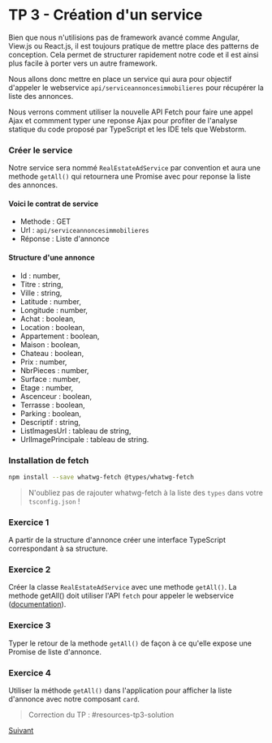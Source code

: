 # TP 3 - Création d'un service

Bien que nous n'utilisions pas de framework avancé comme Angular, View.js ou React.js, il est toujours pratique de mettre place
des patterns de conception. Cela permet de structurer rapidement notre code et il est ainsi plus facile à porter vers un autre
framework.

Nous allons donc mettre en place un service qui aura pour objectif d'appeler le webservice `api/serviceannoncesimmobilieres`
pour récupérer la liste des annonces.

Nous verrons comment utiliser la nouvelle API Fetch pour faire une appel Ajax et commment typer une reponse Ajax pour profiter
de l'analyse statique du code proposé par TypeScript et les IDE tels que Webstorm.

### Créer le service

Notre service sera nommé `RealEstateAdService` par convention et aura une methode `getAll()` qui retournera une Promise 
avec pour reponse la liste des annonces.

#### Voici le contrat de service

* Methode : GET
* Url : `api/serviceannoncesimmobilieres`
* Réponse : Liste d'annonce

#### Structure d'une annonce

* Id : number,
* Titre : string,
* Ville : string,
* Latitude : number,
* Longitude : number,
* Achat : boolean,
* Location : boolean,
* Appartement : boolean,
* Maison : boolean,
* Chateau : boolean,
* Prix : number,
* NbrPieces : number,
* Surface : number,
* Etage : number,
* Ascenceur : boolean,
* Terrasse : boolean,
* Parking : boolean,
* Descriptif : string,
* ListImagesUrl : tableau de string,
* UrlImagePrincipale : tableau de string.

### Installation de fetch

```bash
npm install --save whatwg-fetch @types/whatwg-fetch 
```

> N'oubliez pas de rajouter whatwg-fetch à la liste des `types` dans votre `tsconfig.json` ! 

### Exercice 1

A partir de la structure d'annonce créer une interface TypeScript correspondant à sa structure.

### Exercice 2

Créer la classe `RealEstateAdService` avec une methode `getAll()`. La methode getAll() doit utiliser l'API
`fetch` pour appeler le webservice ([documentation](https://developer.mozilla.org/fr/docs/Web/API/Fetch_API/Using_Fetch)).

### Exercice 3

Typer le retour de la methode `getAll()` de façon à ce qu'elle expose une Promise de liste d'annonce.

### Exercice 4

Utiliser la méthode `getAll()` dans l'application pour afficher la liste d'annonce avec notre composant `card`.

> Correction du TP  : #resources-tp3-solution

[Suivant](tp4-decorator.md)

